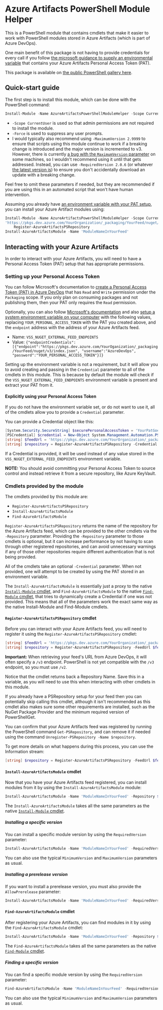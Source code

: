# Azure Artifacts PowerShell Module Helper

This is a PowerShell module that contains cmdlets that make it easier to work with PowerShell modules stored in Azure Artifacts (which is part of Azure DevOps).

One main benefit of this package is not having to provide credentials for every call if you follow [the microsoft guidance to supply an environmental variable][MicrosoftCredentialProviderEnvironmentVariableDocumentationUrl] that contains your Azure Artifacts Personal Access Token (PAT).

This package is available on [the public PowerShell gallery here][PowerShellGalleryPackageUrl].

## Quick-start guide

The first step is to install this module, which can be done with the PowerShell command:

```powershell
Install-Module -Name AzureArtifactsPowerShellModuleHelper -Scope CurrentUser -Force -RequiredVersion 2.0.6
```

- `-Scope CurrentUser` is used so that admin permissions are not required to install the module.
- `-Force` is used to suppress any user prompts.
- I would typically also recommend using `-MaximumVersion 2.9999` to ensure that scripts using this module continue to work if a breaking change is introduced and the major version is incremented to v3.
However, there is currently [a bug with the `MaximumVersion` parameter](https://github.com/PowerShell/PowerShellGet/issues/562) on some machines, so I wouldn't recommend using it until that gets addressed.
Instead, you can use `-RequiredVersion 2.0.6` (or whatever [the latest version is][PowerShellGalleryPackageUrl]) to ensure you don't accidentally download an update with a breaking change.

Feel free to omit these parameters if needed, but they are recommended if you are using this in an automated script that won't have human intervention.

Assuming you already have [an environment variable with your PAT setup][MicrosoftCredentialProviderEnvironmentVariableDocumentationUrl], you can install your Azure Artifact modules using:

```powershell
Install-Module -Name AzureArtifactsPowerShellModuleHelper -Scope CurrentUser -Force
'https://pkgs.dev.azure.com/YourOrganization/_packaging/YourFeed/nuget/v2' |
    Register-AzureArtifactsPSRepository
Install-AzureArtifactsModule -Name 'ModuleNameInYourFeed'
```

## Interacting with your Azure Artifacts

In order to interact with your Azure Artifacts, you will need to have a Personal Access Token (PAT) setup that has appropriate permissions.

### Setting up your Personal Access Token

You can follow Microsoft's documentation to [create a Personal Access Token (PAT) in Azure DevOps](https://docs.microsoft.com/en-us/azure/devops/organizations/accounts/use-personal-access-tokens-to-authenticate?view=azure-devops&tabs=preview-page#create-personal-access-tokens-to-authenticate-access) that has `Read` and `Write` permission under the `Packaging` scope.
If you only plan on consuming packages and not publishing them, then your PAT only requires the `Read` permission.

Optionally, you can also follow [Microsoft's documentation][MicrosoftCredentialProviderEnvironmentVariableDocumentationUrl] and also [setup a system environment variable on your computer](https://helpdeskgeek.com/how-to/create-custom-environment-variables-in-windows/) with the following values, replacing `YOUR_PERSONAL_ACCESS_TOKEN` with the PAT you created above, and the `endpoint` address with the address of your Azure Artifacts feed.

- Name: `VSS_NUGET_EXTERNAL_FEED_ENDPOINTS`
- Value: `{"endpointCredentials": [{"endpoint":"https://pkgs.dev.azure.com/YourOganization/_packaging/YourFeed/nuget/v3/index.json", "username":"AzureDevOps", "password":"YOUR_PERSONAL_ACCESS_TOKEN"}]}`

Setting up the environment variable is not a requirement, but it will allow you to avoid creating and passing in the `Credential` parameter to all of the cmdlets in this module.
This is because by default the module will check if the `VSS_NUGET_EXTERNAL_FEED_ENDPOINTS` environment variable is present and extract your PAT from it.

#### Explicitly using your Personal Access Token

If you do not have the environment variable set, or do not want to use it, all of the cmdlets allow you to provide a `Credential` parameter.

You can provide a Credential object like this:

```powershell
[System.Security.SecureString] $securePersonalAccessToken = 'YourPatGoesHere' | ConvertTo-SecureString -AsPlainText -Force
[PSCredential] $credential = New-Object System.Management.Automation.PSCredential 'Username@DoesNotMatter.com', $securePersonalAccessToken
[string] $feedUrl = 'https://pkgs.dev.azure.com/YourOrganization/_packaging/YourFeed/nuget/v2'
[string] $repository = Register-AzureArtifactsPSRepository -Credential $credential -FeedUrl $feedUrl
```

If a Credential is provided, it will be used instead of any value stored in the `VSS_NUGET_EXTERNAL_FEED_ENDPOINTS` environment variable.

__NOTE:__ You should avoid committing your Personal Access Token to source control and instead retrieve it from a secure repository, like Azure KeyVault.

### Cmdlets provided by the module

The cmdlets provided by this module are:

- `Register-AzureArtifactsPSRepository`
- `Install-AzureArtifactsModule`
- `Find-AzureArtifactsModule`

`Register-AzureArtifactsPSRepository` returns the name of the repository for the Azure Artifacts feed, which can be provided to the other cmdlets via the `-Repository` parameter.
Providing the `-Repository` parameter to those cmdlets is optional, but it can increase performance by not having to scan through other registered repositories, and can avoid unnecessary warnings if any of those other repositories require different authentication that is not being provided.

All of the cmdlets take an optional `-Credential` parameter. When not provided, one will attempt to be created by using the PAT stored in an environment variable.

The `Install-AzureArtifactsModule` is essentially just a proxy to the native [`Install-Module` cmdlet][MicrosoftInstallModuleDocumentationUrl], and `Find-AzureArtifactsModule` to the native [`Find-Module` cmdlet][MicrosoftFindModuleDocumentationUrl], that tries to dynamically create a Credential if one was not provided.
This means that all of the parameters work the exact same way as the native Install-Module and Find-Module cmdlets.

#### `Register-AzureArtifactsPSRepository` cmdlet

Before you can interact with your Azure Artifacts feed, you will need to register it using the `Register-AzureArtifactsPSRepository` cmdlet:

```powershell
[string] $feedUrl = 'https://pkgs.dev.azure.com/YourOrganization/_packaging/YourFeed/nuget/v2'
[string] $repository = Register-AzureArtifactsPSRepository -FeedUrl $feedUrl
```

__Important:__ When retrieving your feed's URL from Azure DevOps, it will often specify a `/v3` endpoint.
PowerShell is not yet compatible with the `/v3` endpoint, so you must use `/v2`.

Notice that the cmdlet returns back a Repository Name.
Save this in a variable, as you will need to use this when interacting with other cmdlets in this module.

If you already have a PSRepository setup for your feed then you can potentially skip calling this cmdlet, although it isn't recommended as this cmdlet also makes sure some other requirements are installed, such as the NuGet Package Provider and the minimum required version of PowerShellGet.

You can confirm that your Azure Artifacts feed was registered by running the PowerShell command `Get-PSRepository`, and can remove it if needed using the command `Unregister-PSRepository -Name $repository`.

To get more details on what happens during this process, you can use the Information stream:

```powershell
[string] $repository = Register-AzureArtifactsPSRepository -FeedUrl $feedUrl -InformationAction Continue
```

#### `Install-AzureArtifactsModule` cmdlet

Now that you have your Azure Artifacts feed registered, you can install modules from it by using the `Install-AzureArtifactsModule` module:

```powershell
Install-AzureArtifactsModule -Name 'ModuleNameInYourFeed' -Repository $repository
```

The `Install-AzureArtifactsModule` takes all the same parameters as the native [`Install-Module` cmdlet][MicrosoftInstallModuleDocumentationUrl].

##### Installing a specific version

You can install a specific module version by using the `RequiredVersion` parameter:

```powershell
Install-AzureArtifactsModule -Name 'ModuleNameInYourFeed' -RequiredVersion '1.2.3' -Repository $repository
```

You can also use the typical `MinimumVersion` and `MaximumVersion` parameters as usual.

##### Installing a prerelease version

If you want to install a prerelease version, you must also provide the `AllowPrerelease` parameter:

```powershell
Install-AzureArtifactsModule -Name 'ModuleNameInYourFeed' -RequiredVersion '1.2.3-beta1' -AllowPrerelease -Repository $repository
```

#### `Find-AzureArtifactsModule` cmdlet

After registering your Azure Artifacts, you can find modules in it by using the `Find-AzureArtifactsModule` cmdlet:

```powershell
Install-AzureArtifactsModule -Name 'ModuleNameInYourFeed' -Repository $repository
```

The `Find-AzureArtifactsModule` takes all the same parameters as the native [`Find-Module` cmdlet][MicrosoftFindModuleDocumentationUrl].

##### Finding a specific version

You can find a specific module version by using the `RequiredVersion` parameter:

```powershell
Find-AzureArtifactsModule -Name 'ModuleNameInYourFeed' -RequiredVersion '1.2.3' -Repository $repository
```

You can also use the typical `MinimumVersion` and `MaximumVersion` parameters as usual.

<!-- Links used multiple times -->
[MicrosoftCredentialProviderEnvironmentVariableDocumentationUrl]: https://github.com/Microsoft/artifacts-credprovider#environment-variables
[MicrosoftInstallModuleDocumentationUrl]: https://docs.microsoft.com/en-us/powershell/module/powershellget/install-module
[MicrosoftFindModuleDocumentationUrl]: https://docs.microsoft.com/en-us/powershell/module/powershellget/find-module
[PowerShellGalleryPackageUrl]: https://www.powershellgallery.com/packages/AzureArtifactsPowerShellModuleHelper
